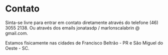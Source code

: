 # Contato

Sinta-se livre para entrar em contato diretamente através do telefone (46) 3055 2138. Ou através dos emails jonatasdp / marlonscalabrin @ gmail.com.

Estamos fisicamente nas cidades de Francisco Beltrão - PR e São Miguel do Oeste - SC.

